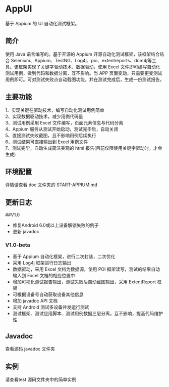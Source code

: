 AppUI
===
基于 Appium 的 UI 自动化测试框架。

## 简介
使用 Java 语言编写的。基于开源的 Appium 开源自动化测试框架，该框架结合结合 Selenium、Appium、TestNG、Log4j、poi、extentreports、dom4j等工具。该框架实现了关键字驱动技术、数据驱动，使用 Excel 文件即可编写自动化测试用例，做到代码和数据分离，互不影响。当 APP 页面变动，只需要更变测试用例即可。可对测试失败点自动截图功能，并在测试完成后，生成一份测试报告。

## 主要功能
1、实现关键在驱动技术，编写自动化测试用例简单 <br>
2、实现数据驱动技术，减少用例代码量 <br>
3、测试用例采用 Excel 文件编写，页面元素信息与代码分离 <br>
4、Appium 服务从测试开始启动，测试完毕后，自动关闭 <br>
5、直接测试失败截图，且不影响用例后续执行 <br>
6、测试结果可直接输出到 Excel 用例文件 <br>
7、测试完毕，自动生成简洁美观的 html 报告(目前仅限使用关键字驱动时，才会生成) <br>

## 环境配置
详情请查看 doc 文件夹的 START-APPIUM.md

## 更新日志

##V1.0
- 修复Android 6.0或以上设备解锁失败的例子
- 更新 javadoc

### V1.0-beta
- 基于 Appium 自动化框架，进行二次封装，二次优化
- 采用 Log4j 框架进行日志输出
- 数据驱动，采用 Excel 文档为数据源，使用 POI 框架读写，测试的结果自动输入到 Excel 文档的相应位置中
- 增加可视化测试报告输出，测试失败后自动截图输出，采用 ExtentReport 框架
- 可根据设备号自动获取设备其他信息
- 增加 javadoc API 文档
- 支持 Android 测试多设备并发运行测试
- 测试框架、测试应用脚本、测试用例数据三层分离，互不影响，提高代码维护性

## Javadoc
查看源码 javadoc 文件夹

## 实例
请查看test 源码文件夹中的简单实例
